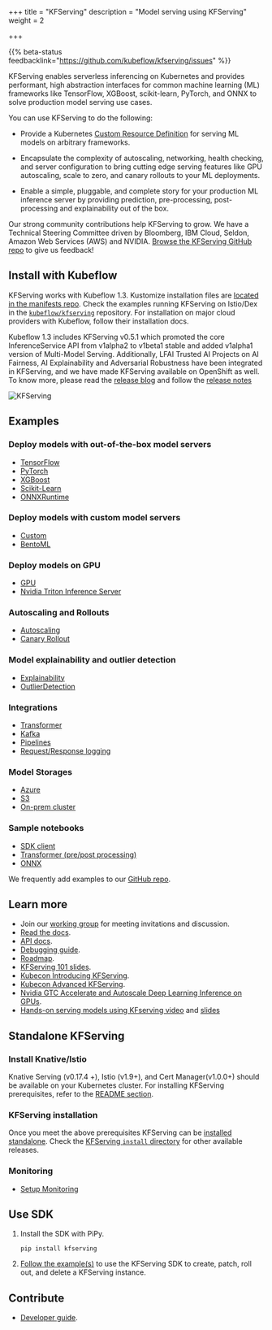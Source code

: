 +++
title = "KFServing"
description = "Model serving using KFServing"
weight = 2

+++

{{% beta-status
  feedbacklink="https://github.com/kubeflow/kfserving/issues" %}}

KFServing enables serverless inferencing on Kubernetes and provides performant, high abstraction interfaces for common machine learning (ML) frameworks like TensorFlow, XGBoost, scikit-learn, PyTorch, and ONNX to solve production model serving use cases.

You can use KFServing to do the following:

* Provide a Kubernetes [Custom Resource Definition](https://kubernetes.io/docs/concepts/extend-kubernetes/api-extension/custom-resources/) for serving ML models on arbitrary frameworks.

* Encapsulate the complexity of autoscaling, networking, health checking, and server configuration to bring cutting edge serving features like GPU autoscaling, scale to zero, and canary rollouts to your ML deployments.

* Enable a simple, pluggable, and complete story for your production ML inference server by providing prediction, pre-processing, post-processing and explainability out of the box.

Our strong community contributions help KFServing to grow. We have a Technical Steering Committee driven by Bloomberg, IBM Cloud, Seldon, Amazon Web Services (AWS) and NVIDIA. [Browse the KFServing GitHub repo](https://github.com/kubeflow/kfserving) to give us feedback!

## Install with Kubeflow

KFServing works with Kubeflow 1.3. Kustomize installation files are [located in the manifests repo](https://github.com/kubeflow/manifests/tree/master/kfserving).
Check the examples running KFServing on Istio/Dex in the [`kubeflow/kfserving`](https://github.com/kubeflow/kfserving/tree/master/docs/samples/istio-dex) repository. For installation on major cloud providers with Kubeflow, follow their installation docs.

Kubeflow 1.3 includes KFServing v0.5.1 which promoted the core InferenceService API from v1alpha2 to v1beta1 stable and added v1alpha1 version of Multi-Model Serving. Additionally, LFAI Trusted AI Projects on AI Fairness, AI Explainability and Adversarial Robustness have been integrated in KFServing, and we have made KFServing available on OpenShift as well. To know more, please read the [release blog](https://blog.kubeflow.org/release/official/2021/03/08/kfserving-0.5.html) and follow the [release notes](https://github.com/kubeflow/kfserving/releases/tag/v0.5.0)

<img src="../kfserving.png" alt="KFServing">

## Examples

### Deploy models with out-of-the-box model servers

* [TensorFlow](https://github.com/kubeflow/kfserving/tree/master/docs/samples/v1beta1/tensorflow)
* [PyTorch](https://github.com/kubeflow/kfserving/tree/master/docs/samples/v1beta1/torchserve)
* [XGBoost](https://github.com/kubeflow/kfserving/tree/master/docs/samples/v1beta1/xgboost)
* [Scikit-Learn](https://github.com/kubeflow/kfserving/tree/master/docs/samples/v1beta1/sklearn/v2)
* [ONNXRuntime](https://github.com/kubeflow/kfserving/tree/master/docs/samples/v1alpha2/onnx)

### Deploy models with custom model servers

* [Custom](https://github.com/kubeflow/kfserving/tree/master/docs/samples/v1alpha2/custom)
* [BentoML](https://github.com/kubeflow/kfserving/tree/master/docs/samples/bentoml)

### Deploy models on GPU

* [GPU](https://github.com/kubeflow/kfserving/tree/master/docs/samples/accelerators)
* [Nvidia Triton Inference Server](https://github.com/kubeflow/kfserving/tree/master/docs/samples/v1beta1/triton)

### Autoscaling and Rollouts

* [Autoscaling](https://github.com/kubeflow/kfserving/tree/master/docs/samples/autoscaling)
* [Canary Rollout](https://github.com/kubeflow/kfserving/tree/master/docs/samples/v1beta1/rollouts)

### Model explainability and outlier detection

* [Explainability](https://github.com/kubeflow/kfserving/tree/master/docs/samples/explanation/alibi)
* [OutlierDetection](https://github.com/kubeflow/kfserving/tree/master/docs/samples/outlier-detection/alibi-detect/cifar10)

### Integrations

* [Transformer](https://github.com/kubeflow/kfserving/tree/master/docs/samples/v1beta1/transformer/torchserve_image_transformer)
* [Kafka](https://github.com/kubeflow/kfserving/tree/master/docs/samples/kafka)
* [Pipelines](https://github.com/kubeflow/kfserving/tree/master/docs/samples/pipelines)
* [Request/Response logging](https://github.com/kubeflow/kfserving/tree/master/docs/samples/logger)

### Model Storages

* [Azure](https://github.com/kubeflow/kfserving/tree/master/docs/samples/storage/azure)
* [S3](https://github.com/kubeflow/kfserving/tree/master/docs/samples/storage/s3)
* [On-prem cluster](https://github.com/kubeflow/kfserving/tree/master/docs/samples/storage/pvc)

### Sample notebooks

* [SDK client](https://github.com/kubeflow/kfserving/blob/master/docs/samples/client/kfserving_sdk_v1beta1_sample.ipynb)
* [Transformer (pre/post processing)](https://github.com/kubeflow/kfserving/blob/master/docs/samples/v1alpha2/transformer/image_transformer/kfserving_sdk_transformer.ipynb)
* [ONNX](https://github.com/kubeflow/kfserving/blob/master/docs/samples/v1alpha2/onnx/mosaic-onnx.ipynb)

We frequently add examples to our [GitHub repo](https://github.com/kubeflow/kfserving/tree/master/docs/samples/).

## Learn more

* Join our [working group](https://groups.google.com/forum/#!forum/kfserving) for meeting invitations and discussion.
* [Read the docs](https://github.com/kubeflow/kfserving/tree/master/docs).
* [API docs](https://github.com/kubeflow/kfserving/tree/master/docs/apis/v1beta1/README.md).
* [Debugging guide](https://github.com/kubeflow/kfserving/blob/master/docs/KFSERVING_DEBUG_GUIDE.md).
* [Roadmap](https://github.com/kubeflow/kfserving/tree/master/ROADMAP.md).
* [KFServing 101 slides](https://drive.google.com/file/d/16oqz6dhY5BR0u74pi9mDThU97Np__AFb/view).
* [Kubecon Introducing KFServing](https://kccncna19.sched.com/event/UaZo/introducing-kfserving-serverless-model-serving-on-kubernetes-ellis-bigelow-google-dan-sun-bloomberg).
* [Kubecon Advanced KFServing](https://kccncna19.sched.com/event/UaVw/advanced-model-inferencing-leveraging-knative-istio-and-kubeflow-serving-animesh-singh-ibm-clive-cox-seldon).
* [Nvidia GTC Accelerate and Autoscale Deep Learning Inference on GPUs](https://developer.nvidia.com/gtc/2020/video/s22459-vid).
* [Hands-on serving models using KFserving video](https://youtu.be/VtZ9LWyJPdc) and [slides](https://www.slideshare.net/theofpa/serving-models-using-kfserving)

## Standalone KFServing

### Install Knative/Istio

Knative Serving (v0.17.4 +), Istio (v1.9+), and Cert Manager(v1.0.0+) should be available on your Kubernetes cluster.
For installing KFServing prerequisites, refer to the [README section](https://github.com/kubeflow/kfserving#prerequisites).

### KFServing installation

Once you meet the above prerequisites KFServing can be [installed standalone](https://github.com/kubeflow/kfserving#standalone-kfserving-installation). 
Check the [KFServing `install` directory](https://github.com/kubeflow/kfserving/tree/master/install) for other available releases.

### Monitoring

* [Setup Monitoring](https://github.com/kubeflow/kfserving#setup-monitoring)

## Use SDK

1. Install the SDK with PiPy.

    ```shell
    pip install kfserving
    ```

1. [Follow the example(s)](https://github.com/kubeflow/kfserving/blob/master/docs/samples/client) to use the KFServing SDK to create, patch, roll out, and delete a KFServing instance.

## Contribute

* [Developer guide](https://github.com/kubeflow/kfserving/tree/master/docs/DEVELOPER_GUIDE.md).
